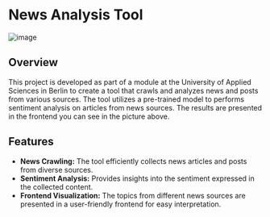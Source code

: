 # News Analysis Tool
![image](https://github.com/NewsAnalyseTool/.github/assets/50482788/bc682edf-3dda-497a-91d3-b4584c75000d)


## Overview

This project is developed as part of a module at the University of Applied Sciences in Berlin to create a tool that crawls and analyzes news and posts from various sources. The tool utilizes a pre-trained model to performs sentiment analysis on articles from news sources. The results are presented in the frontend you can see in the picture above.

## Features

- **News Crawling:** The tool efficiently collects news articles and posts from diverse sources.
- **Sentiment Analysis:** Provides insights into the sentiment expressed in the collected content.
- **Frontend Visualization:** The topics from different news sources are presented in a user-friendly frontend for easy interpretation.
